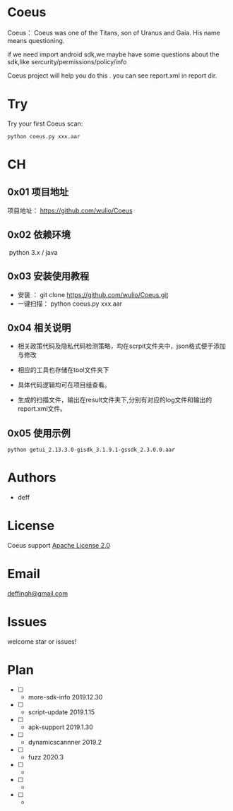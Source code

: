 # Coeus

Coeus：
  Coeus was one of the Titans, son of Uranus and Gaia. His name means questioning.
  
  if we need import android sdk,we maybe have some questions about the sdk,like sercurity/permissions/policy/info
  
  Coeus project will help you do this . you can see report.xml in report dir.

  
# Try
Try your first Coeus scan:
    
    python coeus.py xxx.aar


# CH

## 0x01 项目地址

项目地址：
	https://github.com/wulio/Coeus

## 0x02 依赖环境

​	python 3.x / java	

## 0x03 安装使用教程

  - 安装 ：
      git clone https://github.com/wulio/Coeus.git
  - 一键扫描：
      python coeus.py xxx.aar

## 0x04 相关说明

-   相关政策代码及隐私代码检测策略，均在scrpit文件夹中，json格式便于添加与修改

- 	相应的工具也存储在tool文件夹下

- 	具体代码逻辑均可在项目组查看。

- 	生成的扫描文件，输出在result文件夹下,分别有对应的log文件和输出的report.xml文件。


## 0x05 使用示例

    python getui_2.13.3.0-gisdk_3.1.9.1-gssdk_2.3.0.0.aar	

# Authors

- deff

# License

Coeus support [Apache License 2.0](https://github.com/baidu/AdvBox/blob/master/LICENSE)

# Email
  deffingh@gmail.com

# Issues
  welcome star or issues!

# Plan

- [ ] - more-sdk-info         2019.12.30    
- [ ] - script-update    2019.1.15
- [ ] - apk-support      2019.1.30
- [ ] - dynamicscannner  2019.2
- [ ] - fuzz            2020.3
- [ ] - 
- [ ] - 
- [ ] - 

    
    
               
